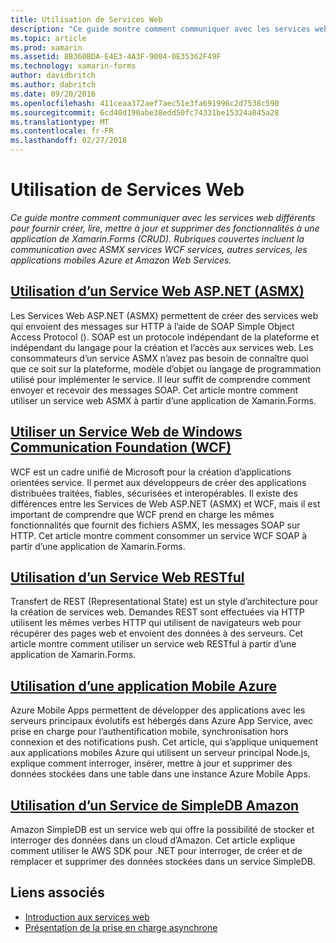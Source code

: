 ```yaml
---
title: Utilisation de Services Web
description: "Ce guide montre comment communiquer avec les services web différents pour fournir créer, lire, mettre à jour et supprimer des fonctionnalités à une application de Xamarin.Forms (CRUD). Rubriques couvertes incluent la communication avec ASMX services WCF services, autres services, les applications mobiles Azure et Amazon Web Services."
ms.topic: article
ms.prod: xamarin
ms.assetid: 8B360BDA-E4E3-4A3F-9004-0E35362F49F
ms.technology: xamarin-forms
author: davidbritch
ms.author: dabritch
ms.date: 09/20/2016
ms.openlocfilehash: 411ceaa372aef7aec51e3fa691996c2d7538c590
ms.sourcegitcommit: 6cd40d190abe38edd50fc74331be15324a845a28
ms.translationtype: MT
ms.contentlocale: fr-FR
ms.lasthandoff: 02/27/2018
---
```

# <a name="consuming-web-services"></a>Utilisation de Services Web

_Ce guide montre comment communiquer avec les services web différents pour fournir créer, lire, mettre à jour et supprimer des fonctionnalités à une application de Xamarin.Forms (CRUD). Rubriques couvertes incluent la communication avec ASMX services WCF services, autres services, les applications mobiles Azure et Amazon Web Services._

## <a name="consuming-an-aspnet-web-service-asmxxamarin-formsdata-cloudconsumingasmxmd"></a>[Utilisation d’un Service Web ASP.NET (ASMX)](~/xamarin-forms/data-cloud/consuming/asmx.md)

Les Services Web ASP.NET (ASMX) permettent de créer des services web qui envoient des messages sur HTTP à l’aide de SOAP Simple Object Access Protocol (). SOAP est un protocole indépendant de la plateforme et indépendant du langage pour la création et l’accès aux services web. Les consommateurs d’un service ASMX n’avez pas besoin de connaître quoi que ce soit sur la plateforme, modèle d’objet ou langage de programmation utilisé pour implémenter le service. Il leur suffit de comprendre comment envoyer et recevoir des messages SOAP. Cet article montre comment utiliser un service web ASMX à partir d’une application de Xamarin.Forms.

## <a name="consuming-a-windows-communication-foundation-wcf-web-servicexamarin-formsdata-cloudconsumingwcfmd"></a>[Utiliser un Service Web de Windows Communication Foundation (WCF)](~/xamarin-forms/data-cloud/consuming/wcf.md)

WCF est un cadre unifié de Microsoft pour la création d’applications orientées service. Il permet aux développeurs de créer des applications distribuées traitées, fiables, sécurisées et interopérables. Il existe des différences entre les Services de Web ASP.NET (ASMX) et WCF, mais il est important de comprendre que WCF prend en charge les mêmes fonctionnalités que fournit des fichiers ASMX, les messages SOAP sur HTTP. Cet article montre comment consommer un service WCF SOAP à partir d’une application de Xamarin.Forms.

## <a name="consuming-a-restful-web-servicexamarin-formsdata-cloudconsumingrestmd"></a>[Utilisation d’un Service Web RESTful](~/xamarin-forms/data-cloud/consuming/rest.md)

Transfert de REST (Representational State) est un style d’architecture pour la création de services web. Demandes REST sont effectuées via HTTP utilisent les mêmes verbes HTTP qui utilisent de navigateurs web pour récupérer des pages web et envoient des données à des serveurs. Cet article montre comment utiliser un service web RESTful à partir d’une application de Xamarin.Forms.

## <a name="consuming-an-azure-mobile-appxamarin-formsdata-cloudconsumingazuremd"></a>[Utilisation d’une application Mobile Azure](~/xamarin-forms/data-cloud/consuming/azure.md)

Azure Mobile Apps permettent de développer des applications avec les serveurs principaux évolutifs est hébergés dans Azure App Service, avec prise en charge pour l’authentification mobile, synchronisation hors connexion et des notifications push. Cet article, qui s’applique uniquement aux applications mobiles Azure qui utilisent un serveur principal Node.js, explique comment interroger, insérer, mettre à jour et supprimer des données stockées dans une table dans une instance Azure Mobile Apps.

## <a name="consuming-an-amazon-simpledb-servicexamarin-formsdata-cloudconsumingawsmd"></a>[Utilisation d’un Service de SimpleDB Amazon](~/xamarin-forms/data-cloud/consuming/aws.md)

Amazon SimpleDB est un service web qui offre la possibilité de stocker et interroger des données dans un cloud d’Amazon. Cet article explique comment utiliser le AWS SDK pour .NET pour interroger, de créer et de remplacer et supprimer des données stockées dans un service SimpleDB.


## <a name="related-links"></a>Liens associés

- [Introduction aux services web](~/cross-platform/data-cloud/web-services/index.md)
- [Présentation de la prise en charge asynchrone](~/cross-platform/platform/async.md)
